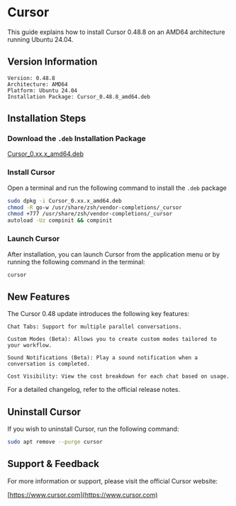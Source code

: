 # Cursor

This guide explains how to install Cursor 0.48.8 on an AMD64 architecture running Ubuntu 24.04.

## Version Information

    Version: 0.48.8
    Architecture: AMD64
    Platform: Ubuntu 24.04
    Installation Package: Cursor_0.48.8_amd64.deb

## Installation Steps

### Download the `.deb` Installation Package

[Cursor_0.xx.x_amd64.deb](https://github.com/adysec/cursor/releases/latest)

### Install Cursor

Open a terminal and run the following command to install the `.deb` package

```bash
sudo dpkg -i Cursor_0.xx.x_amd64.deb
chmod -R go-w /usr/share/zsh/vendor-completions/_cursor
chmod +777 /usr/share/zsh/vendor-completions/_cursor
autoload -Uz compinit && compinit
```

### Launch Cursor

After installation, you can launch Cursor from the application menu or by running the following command in the terminal:

```bash
cursor
```

## New Features

The Cursor 0.48 update introduces the following key features:

    Chat Tabs: Support for multiple parallel conversations.

    Custom Modes (Beta): Allows you to create custom modes tailored to your workflow.

    Sound Notifications (Beta): Play a sound notification when a conversation is completed.

    Cost Visibility: View the cost breakdown for each chat based on usage.

For a detailed changelog, refer to the official release notes.

## Uninstall Cursor

If you wish to uninstall Cursor, run the following command:

```bash
sudo apt remove --purge cursor
```

## Support & Feedback

For more information or support, please visit the official Cursor website:

[https://www.cursor.com](https://www.cursor.com)
